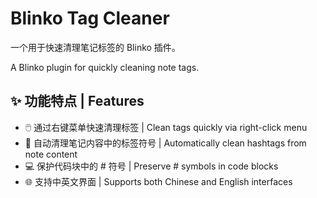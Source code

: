 # Blinko Tag Cleaner

一个用于快速清理笔记标签的 Blinko 插件。

A Blinko plugin for quickly cleaning note tags.

## ✨ 功能特点 | Features

- 🖱️ 通过右键菜单快速清理标签 | Clean tags quickly via right-click menu
- 🧹 自动清理笔记内容中的标签符号 | Automatically clean hashtags from note content
- 💻 保护代码块中的 # 符号 | Preserve # symbols in code blocks
- 🌐 支持中英文界面 | Supports both Chinese and English interfaces
